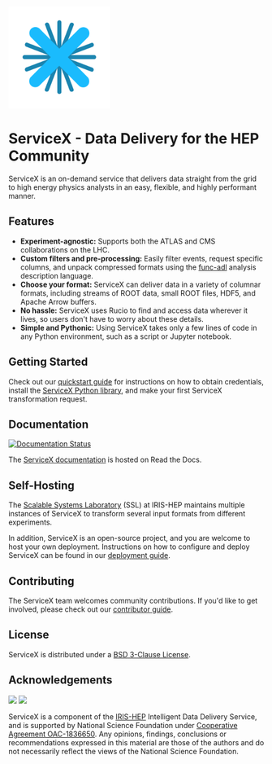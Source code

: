 <img src="docs/img/ServiceX-Color-ImageOnly-Transparent.png" width="200" height="200">

# ServiceX - Data Delivery for the HEP Community

ServiceX is an on-demand service that delivers data straight from the grid to high energy physics analysts in an easy, flexible, and highly performant manner.

## Features
- __Experiment-agnostic:__ Supports both the ATLAS and CMS collaborations on the LHC.
- __Custom filters and pre-processing:__ Easily filter events, request specific columns, and unpack compressed formats using the [func-adl](https://github.com/iris-hep/func_adl) analysis description language.
- __Choose your format:__ ServiceX can deliver data in a variety of columnar formats, including streams of ROOT data, small ROOT files, HDF5, and Apache Arrow buffers.
- __No hassle:__ ServiceX uses Rucio to find and access data wherever it lives, so users don't have to worry about these details.
- __Simple and Pythonic:__ Using ServiceX takes only a few lines of code in any Python environment, such as a script  or Jupyter notebook.

## Getting Started

Check out our [quickstart guide](https://servicex.readthedocs.io/en/latest/user/getting-started/) 
for instructions on how to obtain credentials, 
install the [ServiceX Python library](https://pypi.org/project/servicex/),
and make your first ServiceX transformation request.

## Documentation

[![Documentation Status](https://readthedocs.org/projects/servicex/badge/?version=latest)](https://servicex.readthedocs.io/en/latest/?badge=latest)

The [ServiceX documentation](https://servicex.readthedocs.io/en/latest/) is hosted on Read the Docs.

## Self-Hosting

The [Scalable Systems Laboratory](https://iris-hep.org/ssl.html) (SSL) at IRIS-HEP maintains multiple instances of ServiceX to transform several input formats from different experiments.

In addition, ServiceX is an open-source project, and you are welcome to host your own deployment. 
Instructions on how to configure and deploy ServiceX can be found in our 
[deployment guide](https://servicex.readthedocs.io/en/latest/deployment/introduction/).

## Contributing

The ServiceX team welcomes community contributions. If you'd like to get involved, please check out our 
[contributor guide](https://servicex.readthedocs.io/en/latest/development/contributing/).

## License

ServiceX is distributed under a [BSD 3-Clause License](LICENSE).

## Acknowledgements
![](https://iris-hep.org/assets/logos/Iris-hep-5-just-graphic.png)
![](https://iris-hep.org/assets/images/nsf-logo-128.png)

ServiceX is a component of the [IRIS-HEP](https://iris-hep.org/) Intelligent Data Delivery Service, and is supported by National Science Foundation under [Cooperative 
Agreement OAC-1836650](https://www.nsf.gov/awardsearch/showAward?AWD_ID=1836650). Any opinions, findings, conclusions or recommendations 
expressed in this material are those of the authors and do not necessarily 
reflect the views of the National Science Foundation.
